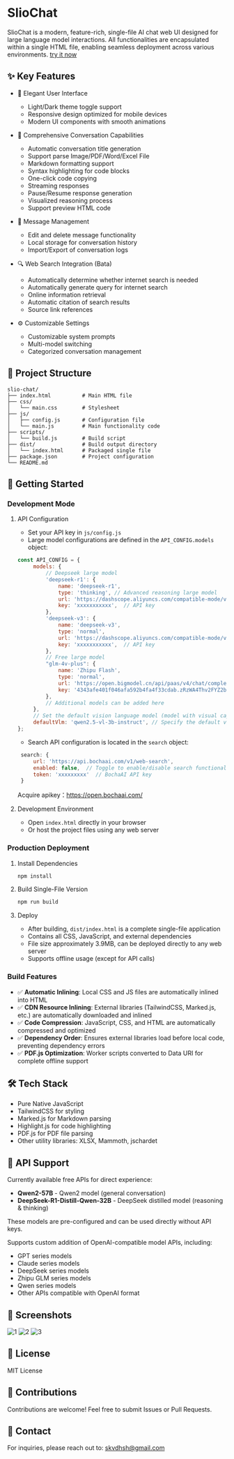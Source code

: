 # SlioChat

SlioChat is a modern, feature-rich, single-file AI chat web UI designed for large language model interactions. All functionalities are encapsulated within a single HTML file, enabling seamless deployment across various environments.
[try it now](https://slio-chat.pages.dev/)

## ✨ Key Features

- 🎨 Elegant User Interface
  - Light/Dark theme toggle support
  - Responsive design optimized for mobile devices
  - Modern UI components with smooth animations

- 💬 Comprehensive Conversation Capabilities
  - Automatic conversation title generation
  - Support parse Image/PDF/Word/Excel File
  - Markdown formatting support
  - Syntax highlighting for code blocks
  - One-click code copying
  - Streaming responses
  - Pause/Resume response generation
  - Visualized reasoning process
  - Support preview HTML code

- 📝 Message Management
  - Edit and delete message functionality
  - Local storage for conversation history
  - Import/Export of conversation logs

- 🔍 Web Search Integration (Bata)
  - Automatically determine whether internet search is needed
  - Automatically generate query for internet search
  - Online information retrieval
  - Automatic citation of search results
  - Source link references

- ⚙️ Customizable Settings
  - Customizable system prompts
  - Multi-model switching
  - Categorized conversation management

## 📁 Project Structure

```
slio-chat/
├── index.html          # Main HTML file
├── css/
│   └── main.css        # Stylesheet
├── js/
│   ├── config.js       # Configuration file
│   └── main.js         # Main functionality code
├── scripts/
│   └── build.js        # Build script
├── dist/               # Build output directory
│   └── index.html      # Packaged single file
├── package.json        # Project configuration
└── README.md
```

## 🚀 Getting Started

### Development Mode

1. API Configuration
   - Set your API key in `js/config.js`
   - Large model configurations are defined in the `API_CONFIG.models` object:
   ```javascript
   const API_CONFIG = {
        models: {
            // Deepseek large model
            'deepseek-r1': {
                name: 'deepseek-r1',
                type: 'thinking', // Advanced reasoning large model
                url: 'https://dashscope.aliyuncs.com/compatible-mode/v1/chat/completions',
                key: 'xxxxxxxxxxx',  // API key
            },
            'deepseek-v3': {
                name: 'deepseek-v3',
                type: 'normal',
                url: 'https://dashscope.aliyuncs.com/compatible-mode/v1/chat/completions',
                key: 'xxxxxxxxxxx',  // API key
            },
            // Free large model
            "glm-4v-plus": {
                name: 'Zhipu Flash',
                type: 'normal',
                url: 'https://open.bigmodel.cn/api/paas/v4/chat/completions',
                key: '4343afe401f046afa592b4fa4f33cdab.zRzWA4Thv2FYZ2ba',  // Zhipu's free model
            },
            // Additional models can be added here
        },
        // Set the default vision language model (model with visual capabilities)
        defaultVlm: 'qwen2.5-vl-3b-instruct', // Specify the default vision model ID
   };
   ```
   - Search API configuration is located in the `search` object:
   ```javascript
    search: {
        url: 'https://api.bochaai.com/v1/web-search',
        enabled: false,  // Toggle to enable/disable search functionality
        token: 'xxxxxxxxx'  // BochaAI API key
    }
   ```
   Acquire apikey：https://open.bochaai.com/

2. Development Environment
   - Open `index.html` directly in your browser
   - Or host the project files using any web server

### Production Deployment

1. Install Dependencies
   ```bash
   npm install
   ```

2. Build Single-File Version
   ```bash
   npm run build
   ```

3. Deploy
   - After building, `dist/index.html` is a complete single-file application
   - Contains all CSS, JavaScript, and external dependencies
   - File size approximately 3.9MB, can be deployed directly to any web server
   - Supports offline usage (except for API calls)

### Build Features

- ✅ **Automatic Inlining**: Local CSS and JS files are automatically inlined into HTML
- ✅ **CDN Resource Inlining**: External libraries (TailwindCSS, Marked.js, etc.) are automatically downloaded and inlined
- ✅ **Code Compression**: JavaScript, CSS, and HTML are automatically compressed and optimized
- ✅ **Dependency Order**: Ensures external libraries load before local code, preventing dependency errors
- ✅ **PDF.js Optimization**: Worker scripts converted to Data URI for complete offline support

## 🛠️ Tech Stack

- Pure Native JavaScript
- TailwindCSS for styling
- Marked.js for Markdown parsing
- Highlight.js for code highlighting
- PDF.js for PDF file parsing
- Other utility libraries: XLSX, Mammoth, jschardet

## 🔑 API Support

Currently available free APIs for direct experience:

- **Qwen2-57B** - Qwen2 model (general conversation)
- **DeepSeek-R1-Distill-Qwen-32B** - DeepSeek distilled model (reasoning & thinking)

These models are pre-configured and can be used directly without API keys.

Supports custom addition of OpenAI-compatible model APIs, including:
- GPT series models
- Claude series models
- DeepSeek series models
- Zhipu GLM series models
- Qwen series models
- Other APIs compatible with OpenAI format

## 📸 Screenshots

![1](https://skwang-static.oss-cn-hongkong.aliyuncs.com/img/1.png)
![2](https://skwang-static.oss-cn-hongkong.aliyuncs.com/img/2.png)
![3](https://skwang-static.oss-cn-hongkong.aliyuncs.com/img/3.png)

## 📝 License

MIT License

## 🤝 Contributions

Contributions are welcome! Feel free to submit Issues or Pull Requests.

## 📧 Contact

For inquiries, please reach out to: skvdhsh@gmail.com